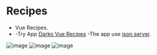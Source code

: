 # Recipes

- Vue Recipes.
- -Try App [Darko Vue Recipes](https://darko-vue-recepies.netlify.app/)
-The app use [json server](https://dummyjson.com/).

![image](https://i.ibb.co/41RTGyD/image-2024-11-12-T13-36-26-427-Z.png)
![image](https://i.ibb.co/sQbxy7R/image-2024-11-12-T13-36-45-705-Z.png)
![image](https://i.ibb.co/vZpXwMw/image-2024-11-12-T13-37-01-157-Z.png)
